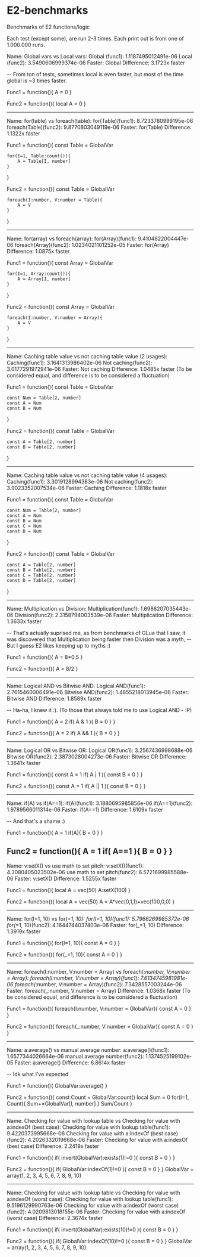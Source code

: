 # E2-benchmarks
Benchmarks of E2 functions/logic

Each test (except some), are run 2-3 times. Each print out is from one of 1.000.000 runs.

Name: Global vars vs Local vars:
    Global (func1): 1.1187495012491e-06
    Local (func2): 3.5490606999374e-06
    Faster: Global
    Difference: 3.1723x faster

-- From ton of tests, sometimes local is even faster, but most of the time global is ~3 times faster.

Func1 = function(){
    A = 0
}
    
Func2 = function(){
    local A = 0
}

-------------------------------------------------------------------------------

Name: for(table) vs foreach(table):
    for(Table)(func1): 8.7233780999195e-06
    foreach(Table)(func2): 9.8770803049119e-06
    Faster: for(Table)
    Difference: 1.1322x faster


Func1 = function(){
    const Table = GlobalVar
    
    for(I=1, Table:count()){
        A = Table[I, number]
    }
}

Func2 = function(){
    const Table = GlobalVar
    
    foreach(I:number, V:number = Table){
        A = V
    }
}

-------------------------------------------------------------------------------

Name: for(array) vs foreach(array):
    for(Array)(func1): 9.4104822004447e-06
    foreach(Array)(func2): 1.0234021101252e-05
    Faster: for(Array)
    Difference: 1.0875x faster


Func1 = function(){
    const Array = GlobalVar
    
    for(I=1, Array:count()){
        A = Array[I, number]
    }
}

Func2 = function(){
    const Array = GlobalVar
    
    foreach(I:number, V:number = Array){
        A = V
    }
}

-------------------------------------------------------------------------------

Name: Caching table value vs not caching table value (2 usages):
    Caching(func1): 3.1641313986402e-06
    Not caching(func2): 3.0177291972941e-06
    Faster: Not caching
    Difference: 1.0485x faster (To be considered equal, and difference is to be considered a fluctuation)


Func1 = function(){
    const Table = GlobalVar
    
    const Num = Table[2, number]
    const A = Num
    const B = Num
}

Func2 = function(){
    const Table = GlobalVar
    
    const A = Table[2, number]
    const B = Table[2, number]
}

-------------------------------------------------------------------------------

Name: Caching table value vs not caching table value (4 usages):
    Caching(func1): 3.3019128994383e-06
    Not caching(func2): 3.9023352007534e-06
    Faster: Caching
    Difference: 1.1818x faster


Func1 = function(){
    const Table = GlobalVar
    
    const Num = Table[2, number]
    const A = Num
    const B = Num
    const C = Num
    const D = Num
}

Func2 = function(){
    const Table = GlobalVar
    
    const A = Table[2, number]
    const B = Table[2, number]
    const C = Table[2, number]
    const D = Table[2, number]
}

-------------------------------------------------------------------------------

Name: Multiplication vs Division:
    Multiplication(func1): 1.6986207035443e-06
    Division(func2): 2.3158794003539e-06
    Faster: Multiplication
    Difference: 1.3633x faster

-- That's actually suprised me, as from benchmarks of GLua that I saw, it was discovered that Multiplication being faster then Division was a myth,
-- But I guess E2 likes keeping up to myths :)

Func1 = function(){
    A = 8*0.5
}

Func2 = function(){
    A = 8/2
}

-------------------------------------------------------------------------------

Name: Logical AND vs Bitwise AND:
    Logical AND(func1): 2.7615460006491e-06
    Bitwise AND(func2): 1.4855218013945e-06
    Faster: Bitwise AND
    Difference: 1.8589x faster 

-- Ha-ha, I knew it :). (To those that always told me to use Logical AND - :P)

Func1 = function(){
    A = 2
    if( A & 1 ){
        B = 0
    }
}

Func2 = function(){
    A = 2
    if( A && 1 ){
        B = 0
    }
}

-------------------------------------------------------------------------------

Name: Logical OR vs Bitwise OR:
    Logical OR(func1): 3.2567436998688e-06
    Bitwise OR(func2): 2.3873028004273e-06
    Faster: Bitwise OR
    Difference: 1.3641x faster 


Func1 = function(){
    const A = 1
    if( A | 1 ){
        const B = 0
    }
}

Func2 = function(){
    const A = 1
    if( A || 1 ){
        const B = 0
    }
}

-------------------------------------------------------------------------------

Name: if(A) vs if(A==1):
    if(A)(func1): 3.1880695985856e-06
    if(A==1)(func2): 1.9789566011314e-06
    Faster: if(A==1)
    Difference: 1.6109x faster 

-- And that's a shame :)

Func1 = function(){
    A = 1
    if(A){
        B = 0
    }
}

Func2 = function(){
    A = 1
    if( A==1 ){
        B = 0
    }
}
-------------------------------------------------------------------------------

Name: v:setX() vs use math to set pitch:
    v:setX()(func1): 4.3080405023502e-06
    use math to set pitch(func2): 6.5721699985588e-06
    Faster: v:setX()
    Difference: 1.5255x faster 


Func1 = function(){
    local A = vec(50)
    A:setX(100)
}

Func2 = function(){
    local A = vec(50)
    A = A*vec(0,1,1)+vec(100,0,0)
}

-------------------------------------------------------------------------------

Name: for(I=1, 10) vs for(_=1, 10):
    for(I=1, 10)(func1): 5.7966269985372e-06
    for(_=1, 10)(func2): 4.1644744037403e-06
    Faster: for(_=1, 10)
    Difference: 1.3919x faster 


Func1 = function(){
    for(I=1, 10){
        const A = 0
    }
}

Func2 = function(){
    for(_=1, 10){
        const A = 0
    }
}

-------------------------------------------------------------------------------

Name: foreach(I:number, V:number = Array) vs foreach(_:number, V:number = Array):
    foreach(I:number, V:number = Array)(func1): 7.6134745981981e-06
    foreach(_:number, V:number = Array)(func2): 7.3428557003244e-06
    Faster: foreach(_:number, V:number = Array)
    Difference: 1.0368x faster (To be considered equal, and difference is to be considered a fluctuation)


 Func1 = function(){
    foreach(I:number, V:number = GlobalVar){
        const A = 0
    }
}

Func2 = function(){
    foreach(_:number, V:number = GlobalVar){
        const A = 0
    }
}

-------------------------------------------------------------------------------

Name: a:average() vs manual average number:
    a:average()(func1): 1.6577344026664e-06
    manual average number(func2): 1.1374525199102e-05
    Faster: a:average()
    Difference: 6.8614x faster

-- Idk what I've expected

Func1 = function(){
    GlobalVar:average()
}

Func2 = function(){
    const Count = GlobalVar:count()
    local Sum = 0
    for(I=1, Count){
        Sum+=GlobalVar[I, number]
    }
    Sum/Count
}

-------------------------------------------------------------------------------

Name: Checking for value with lookup table vs Checking for value with a:indexOf (best case):
    Checking for value with lookup table(func1): 9.4220373995668e-06
    Checking for value with a:indexOf (best case)(func2): 4.2026332019668e-06
    Faster: Checking for value with a:indexOf (best case)
    Difference: 2.2419x faster


Func1 = function(){
    if( invert(GlobalVar):exists(1)!=0 ){
        const B = 0
    }
}

Func2 = function(){
    if( GlobalVar:indexOf(1)!=0 ){
        const B = 0
    }
}
GlobalVar = array(1, 2, 3, 4, 5, 6, 7, 8, 9, 10)

-------------------------------------------------------------------------------

Name: Checking for value with lookup table vs Checking for value with a:indexOf (worst case):
    Checking for value with lookup table(func1): 9.5196129990763e-06
    Checking for value with a:indexOf (worst case)(func2): 4.0209813018155e-06
    Faster: Checking for value with a:indexOf (worst case)
    Difference: 2.3674x faster 


Func1 = function(){
    if( invert(GlobalVar):exists(10)!=0 ){
        const B = 0
    }
}

Func2 = function(){
    if( GlobalVar:indexOf(10)!=0 ){
        const B = 0
    }
}
GlobalVar = array(1, 2, 3, 4, 5, 6, 7, 8, 9, 10)
